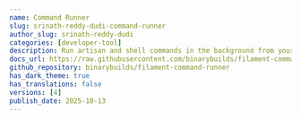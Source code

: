 ```yaml
---
name: Command Runner
slug: srinath-reddy-dudi-command-runner
author_slug: srinath-reddy-dudi
categories: [developer-tool]
description: Run artisan and shell commands in the background from your Filament admin panel.
docs_url: https://raw.githubusercontent.com/binarybuilds/filament-command-runner/refs/heads/master/README.md
github_repository: binarybuilds/filament-command-runner
has_dark_theme: true
has_translations: false
versions: [4]
publish_date: 2025-10-13
---
```

